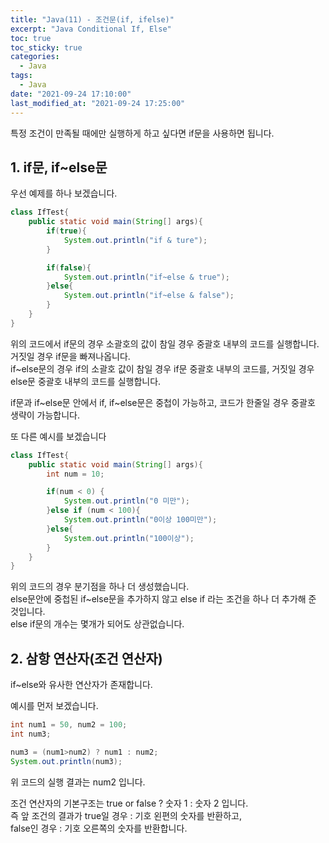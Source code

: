 ```yaml
---
title: "Java(11) - 조건문(if, ifelse)"
excerpt: "Java Conditional If, Else"
toc: true
toc_sticky: true
categories:
  - Java
tags:
  - Java
date: "2021-09-24 17:10:00"
last_modified_at: "2021-09-24 17:25:00"
---
```


특정 조건이 만족될 때에만 실행하게 하고 싶다면 if문을 사용하면 됩니다.

## 1. if문, if~else문

우선 예제를 하나 보겠습니다.

```java
class IfTest{
    public static void main(String[] args){
        if(true){
            System.out.println("if & ture");
        }

        if(false){
            System.out.println("if~else & true");
        }else{
            System.out.println("if~else & false");
        }
    }
}
```

위의 코드에서 if문의 경우 소괄호의 값이 참일 경우 중괄호 내부의 코드를 실행합니다. 거짓일 경우 if문을 빠져나옵니다.<br/>
if~else문의 경우 if의 소괄호 값이 참일 경우 if문 중괄호 내부의 코드를, 거짓일 경우 else문 중괄호 내부의 코드를 실행합니다.<br/>

if문과 if~else문 안에서 if, if~else문은 중첩이 가능하고, 코드가 한줄일 경우 중괄호 생략이 가능합니다.<br/>

또 다른 예시를 보겠습니다<br/>

```java
class IfTest{
    public static void main(String[] args){
        int num = 10;

        if(num < 0) {
            System.out.println("0 미만");
        }else if (num < 100){
            System.out.println("0이상 100미만");
        }else{
            System.out.println("100이상");
        }
    }
}
```

위의 코드의 경우 분기점을 하나 더 생성했습니다.<br/>
else문안에 중첩된 if~else문을 추가하지 않고 else if 라는 조건을 하나 더 추가해 준 것입니다.<br/>
else if문의 개수는 몇개가 되어도 상관없습니다.<br/>

## 2. 삼항 연산자(조건 연산자)

if~else와 유사한 연산자가 존재합니다.<br/>

예시를 먼저 보겠습니다.

```java
int num1 = 50, num2 = 100;
int num3;

num3 = (num1>num2) ? num1 : num2;
System.out.println(num3);

```

위 코드의 실행 결과는 num2 입니다.<br/>

조건 연산자의 기본구조는 true or false ? 숫자 1 : 숫자 2 입니다. <br/>
즉 앞 조건의 결과가 true일 경우 : 기호 왼편의 숫자를 반환하고,<br/>
false인 경우 : 기호 오른쪽의 숫자를 반환합니다.<br/>
